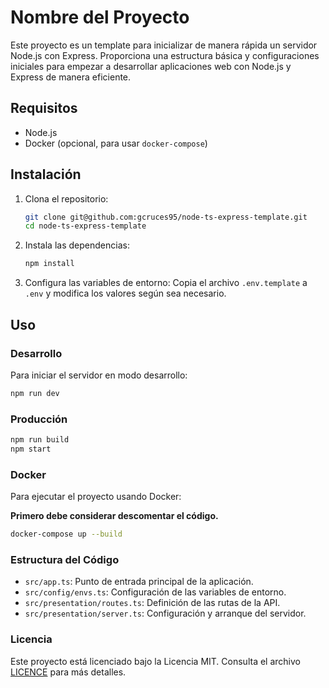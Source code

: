 # Nombre del Proyecto

Este proyecto es un template para inicializar de manera rápida un servidor Node.js con Express. Proporciona una estructura básica y configuraciones iniciales para empezar a desarrollar aplicaciones web con Node.js y Express de manera eficiente.

## Requisitos

-   Node.js
-   Docker (opcional, para usar `docker-compose`)

## Instalación

1. Clona el repositorio:

    ```sh
    git clone git@github.com:gcruces95/node-ts-express-template.git
    cd node-ts-express-template
    ```

2. Instala las dependencias:

    ```sh
    npm install
    ```

3. Configura las variables de entorno:
   Copia el archivo `.env.template` a `.env` y modifica los valores según sea necesario.

## Uso

### Desarrollo

Para iniciar el servidor en modo desarrollo:

```sh
npm run dev
```

### Producción

```sh
npm run build
npm start
```

### Docker

Para ejecutar el proyecto usando Docker:

**Primero debe considerar descomentar el código.**

```sh
docker-compose up --build
```

### Estructura del Código

-   `src/app.ts`: Punto de entrada principal de la aplicación.
-   `src/config/envs.ts`: Configuración de las variables de entorno.
-   `src/presentation/routes.ts`: Definición de las rutas de la API.
-   `src/presentation/server.ts`: Configuración y arranque del servidor.

### Licencia

Este proyecto está licenciado bajo la Licencia MIT. Consulta el archivo [LICENCE](./LICENCE) para más detalles.
